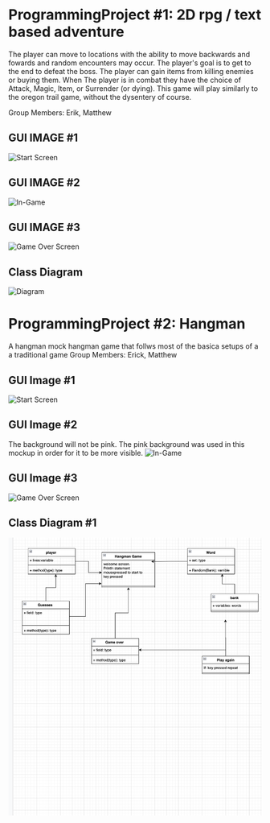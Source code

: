 # ProgrammingProject #1: 2D rpg / text based adventure
The player can move to locations with the ability to move backwards and fowards and random encounters may occur.
The player's goal is to get to the end to defeat the boss.
The player can gain items from killing enemies or buying them.
When The player is in combat they have the choice of Attack, Magic, Item, or Surrender (or dying).
This game will play similarly to the oregon trail game, without the dysentery of course.

Group Members: Erik, Matthew

## GUI IMAGE #1
![Start Screen](https://github.com/MarsMatthew/ProgrammingProjects/blob/main/images/strtScreen.png?raw=true)
## GUI IMAGE #2
![In-Game](https://github.com/MarsMatthew/ProgrammingProjects/blob/main/images/dagger.png?raw=true)
## GUI IMAGE #3
![Game Over Screen](https://github.com/MarsMatthew/ProgrammingProjects/blob/main/images/perished.png?raw=true)
## Class Diagram
![Diagram](https://github.com/MarsMatthew/ProgrammingProjects/blob/main/images/RPGgame.drawio.png?raw=true)

# ProgrammingProject #2: Hangman
A hangman mock hangman game that follws most of the basica setups of a a traditional game 
Group Members: Erick, Matthew

## GUI Image #1
![Start Screen](https://github.com/MarsMatthew/ProgrammingProjects/blob/main/images/startscreen1.png?raw=true)
## GUI Image #2
The background will not be pink. The pink background was used in this mockup in order for it to be more visible.
![In-Game](https://github.com/MarsMatthew/ProgrammingProjects/blob/main/images/hangmnInGame.png?raw=true)
## GUI Image #3
![Game Over Screen](https://github.com/MarsMatthew/ProgrammingProjects/blob/main/images/hangmanend.1.png?raw=true)
## Class Diagram #1
![Class Diamgram](https://github.com/Erick-25/Programming-Project/blob/main/images/Hangman.png?raw=true)
